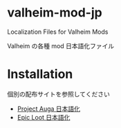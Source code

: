 # valheim-mod-jp
Localization Files for Valheim Mods

Valheim の各種 mod 日本語化ファイル

# Installation

個別の配布サイトを参照してください

* [Project Auga 日本語化](https://www.nexusmods.com/valheim/mods/1562)
* [Epic Loot 日本語化](https://www.nexusmods.com/valheim/mods/1564)
